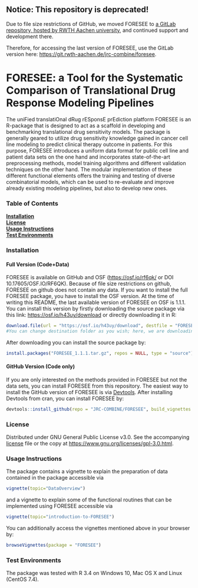 ## Notice: This repository is deprecated!
Due to file size restrictions of GitHub, we moved FORESEE to [a GitLab repository, hosted by RWTH Aachen university](https://git.rwth-aachen.de/jrc-combine/foresee), and continued support and development there. 

Therefore, for accessing the last version of FORESEE, use the GitLab version here: https://git.rwth-aachen.de/jrc-combine/foresee.

# FORESEE: a Tool for the Systematic Comparison of Translational Drug Response Modeling Pipelines

The uniFied translatiOnal dRug rESponsE prEdiction platform FORESEE is an R-package that is designed to act as a scaffold in developing and benchmarking translational drug sensitivity models. The package is generally geared to utilize drug sensitivity knowledge gained in cancer cell line modeling to predict clinical therapy outcome in patients. For this purpose, FORESEE introduces a uniform data format for public cell line and patient data sets on the one hand and incorporates state-of-the-art preprocessing methods, model training algorithms and different validation techniques on the other hand. The modular implementation of these different functional elements offers the training and testing of diverse combinatorial models, which can be used to re-evaluate and improve already existing modeling pipelines, but also to develop new ones.


### Table of Contents
**[Installation](#installation)**<br>
**[License](#license)**<br>
**[Usage Instructions](#usage-instructions)**<br>
**[Test Environments](#test-environments)**<br>

### Installation

#### Full Version (Code+Data)
FORESEE is available on GitHub and OSF (https://osf.io/rf6qk/ or DOI 10.17605/OSF.IO/RF6QK). Because of file size restrictions on github, FORESEE on github does not contain any data. 
If you want to install the full FORESEE package, you have to install the OSF version. At the time of writing this README, the last available version of FORESEE on OSF is 1.1.1. You can install this version by firstly downloading the source package via this link:
https://osf.io/h43uy/download
or directly downloading it in R:
```r
download.file(url = "https://osf.io/h43uy/download", destfile = "FORESEE_1.1.1.tar.gz")
#You can change destination folder as you wish; here, we are downloading to the current folder
```
After downloading you can install the source package by:
```r
install.packages("FORESEE_1.1.1.tar.gz", repos = NULL, type = "source")
```

#### GitHub Version (Code only)
If you are only interested on the methods provided in FORESEE but not the data sets, you can install FORESEE from this repository.
The easiest way to install the GitHub version of FORESEE is via <a href="https://cran.r-project.org/web/packages/devtools/">Devtools</a>.
After installing Devtools from cran, you can install FORESEE by:
```r
devtools::install_github(repo = "JRC-COMBINE/FORESEE", build_vignettes = TRUE)
```

### License
Distributed under GNU General Public License v3.0. See the accompanying [license](https://github.com/JRC-COMBINE/FORESEE/blob/master/LICENSE) file or the copy at https://www.gnu.org/licenses/gpl-3.0.html.

### Usage Instructions

The package contains a vignette to explain the preparation of data contained in the package accessible via
```r
vignette(topic="DataOverview")
```
and a vignette to explain some of the functional routines that can be implemented using FORESEE accessible via 
```r
vignette(topic="introduction-to-FORESEE")
```

You can additionally access the vignettes mentioned above in your browser by:
```r
browseVignettes(package = "FORESEE")
```

### Test Environments
The package was tested with R 3.4 on Windows 10, Mac OS X and Linux (CentOS 7.4).
